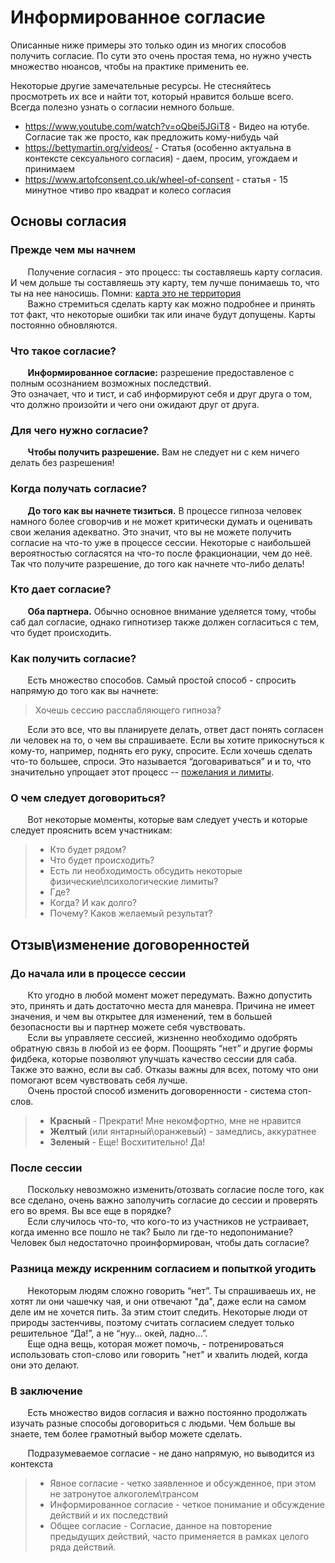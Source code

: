 # **Информированное согласие**

Описанные ниже примеры это только один из многих способов получить согласие. По сути это очень простая тема, но нужно учесть множество нюансов, чтобы на практике применить ее.

Некоторые другие замечательные ресурсы. Не стесняйтесь просмотреть их все и найти тот, который нравится больше всего. Всегда полезно узнать о согласии немного больше.
* https://www.youtube.com/watch?v=oQbei5JGiT8 - Видео на ютубе. Согласие так же просто, как предложить кому-нибудь чай
* https://bettymartin.org/videos/ - Cтатья (особенно актуальна в контексте сексуального согласия) - даем, просим, угождаем и принимаем
* https://www.artofconsent.co.uk/wheel-of-consent - статья - 15 минутное чтиво про квадрат и колесо согласия

## **Основы согласия**

### **Прежде чем мы начнем**

&nbsp; &nbsp; &nbsp; &nbsp;Получение согласия - это процесс: ты составляешь карту согласия. И чем дольше ты составляешь эту карту, тем лучше понимаешь то, что ты на нее наносишь. 
Помни: [карта это не территория](https://en.wikipedia.org/wiki/Map–territory_relation)  
&nbsp; &nbsp; &nbsp; &nbsp;Важно стремиться сделать карту как можно подробнее и принять тот факт, что некоторые ошибки так или иначе будут допущены. 
Карты постоянно обновляются.

### **Что такое согласие?**
&nbsp; &nbsp; &nbsp; &nbsp;**Информированное согласие:** разрешение предоставленое с полным осознанием возможных последствий.  
Это означает, что и тист, и саб информируют себя и друг друга о том, что должно произойти и чего они ожидают друг от друга.

### **Для чего нужно согласие?**
&nbsp; &nbsp; &nbsp; &nbsp;**Чтобы получить разрешение.** Вам не следует ни с кем ничего делать без разрешения!

### **Когда получать согласие?**
&nbsp; &nbsp; &nbsp; &nbsp;**До того как вы начнете тизиться.** В процессе гипноза человек намного более сговорчив и не может критически думать и оценивать свои желания адекватно.
Это значит, что вы не можете получить согласие на что-то уже в процессе сессии. Некоторые с наибольшей вероятностью согласятся на что-то после фракционации, чем до неё. Так что получите разрешение, до того как начнете что-либо делать!

### **Кто дает согласие?**
&nbsp; &nbsp; &nbsp; &nbsp;**Оба партнера.** Обычно основное внимание уделяется тому, чтобы саб дал согласие, однако гипнотизер также должен согласиться с тем, что будет происходить.

### **Как получить согласие?**
&nbsp; &nbsp; &nbsp; &nbsp;Есть множество способов. Самый простой способ - спросить напрямую до того как вы начнете:
> Хочешь сессию расслабляющего гипноза?

&nbsp; &nbsp; &nbsp; &nbsp;Если это все, что вы планируете делать, ответ даст понять согласен ли человек на то, о чем вы спрашиваете.
Если вы хотите прикоснуться к кому-то, например, поднять его руку, спросите. Если хочешь сделать что-то большее, спроси.
Это называется “договариваться” и и то, что значительно упрощает этот процесс -- [пожелания и лимиты](https://github.com/Nandesus/hypnobase/blob/main/Nimja/Пожелания%20и%20лимиты.md).

### **О чем следует договориться?**
&nbsp; &nbsp; &nbsp; &nbsp;Вот некоторые моменты, которые вам следует учесть и которые следует прояснить всем участникам:
> * Кто будет рядом?  
> * Что будет происходить? 
> * Есть ли необходимость обсудить некоторые физические\психологические лимиты?
> * Где?
> * Когда? И как долго?
> * Почему? Каков желаемый результат?

## **Отзыв\изменение договоренностей**

### **До начала или в процессе сессии**

&nbsp; &nbsp; &nbsp; &nbsp;Кто угодно в любой момент может передумать. Важно допустить это, принять и дать достаточно места для маневра. Причина не имеет значения, и чем вы открытее для изменений, тем в большей безопасности вы и партнер можете себя чувствовать.     
&nbsp; &nbsp; &nbsp; &nbsp;Если вы управляете сессией, жизненно необходимо одобрять обратную связь в любой из ее форм. Поощрять “нет” и другие формы фидбека, которые позволяют улучшать качество сессии для саба. Также это важно, если вы саб. Отказы важны для всех, потому что они помогают всем чувствовать себя лучше.  
&nbsp; &nbsp; &nbsp; &nbsp;Очень простой способ изменить договоренности - система стоп-слов.
> * **Красный** - Прекрати! Мне некомфортно, мне не нравится
> * **Желтый** (или янтарный\оранжевый) - замедлись, аккуратнее
> * **Зеленый** - Еще! Восхитительно! Да!

### **После сессии**
&nbsp; &nbsp; &nbsp; &nbsp;Поскольку невозможно изменить/отозвать согласие после того, как все сделано, очень важно заполучить согласие до сессии и проверять его во время. Вы все еще в порядке?  
&nbsp; &nbsp; &nbsp; &nbsp;Если случилось что-то, что кого-то из участников не устраивает, когда именно все пошло не так? Было ли где-то недопонимание? Человек был недостаточно проинформирован, чтобы дать согласие?

### **Разница между искренним согласием и попыткой угодить**

&nbsp; &nbsp; &nbsp; &nbsp;Некоторым людям сложно говорить “нет”. Ты спрашиваешь их, не хотят ли они чашечку чая, и они отвечают "да", даже если на самом деле им не хочется пить.
За этим стоит следить. Некоторые люди от природы застенчивы, поэтому считать согласием следует только решительное “Да!”, а не “нуу… окей, ладно...”.  
&nbsp; &nbsp; &nbsp; &nbsp;Еще одна вещь, которая может помочь, - потренироваться использовать стоп-слово или говорить "нет" и хвалить людей, когда они это делают. 

### **В заключение**

&nbsp; &nbsp; &nbsp; &nbsp;Есть множество видов согласия и важно постоянно продолжать изучать разные способы договориться с людьми. Чем больше вы знаете, тем более грамотный выбор можете сделать.

&nbsp; &nbsp; &nbsp; &nbsp;Подразумеваемое согласие - не дано напрямую, но выводится из контекста
> - Явное согласие - четко заявленное и обсужденное, при этом не затронутое алкоголем\трансом
> - Информированное согласие - четкое понимание и обсуждение действий и их последствий
> - Общее согласие - Согласие, данное на повторение предыдущих действий, часто применяется в рамках целого ряда действий.


